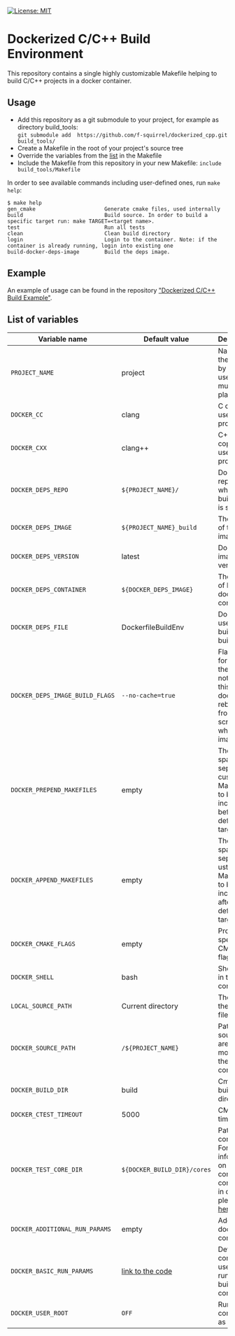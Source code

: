 [![License: MIT](https://img.shields.io/badge/License-MIT-yellow.svg)](https://opensource.org/licenses/MIT)

# Dockerized C/C++ Build Environment

This repository contains a single highly customizable Makefile helping to build C/C++ projects in a docker container.

## Usage

* Add this repository as a git submodule to your project, for example as directory build_tools:<br>
`git submodule add  https://github.com/f-squirrel/dockerized_cpp.git build_tools/`
* Create a Makefile in the root of your project's source tree
* Override the variables from the [list](#list-of-variables) in the Makefile
* Include the Makefile from this repository in your new Makefile: `include build_tools/Makefile`

In order to see available commands including user-defined ones, run `make help`:

```plain
$ make help
gen_cmake                      Generate cmake files, used internally
build                          Build source. In order to build a specific target run: make TARGET=<target name>.
test                           Run all tests
clean                          Clean build directory
login                          Login to the container. Note: if the container is already running, login into existing one
build-docker-deps-image        Build the deps image.
```

## Example

An example of usage can be found in the repository ["Dockerized C/C++ Build Example"](https://github.com/f-squirrel/dockerized_cpp_build_example).

## List of variables

| Variable name                   | Default value               | Description |
| -------------                   | -------------               | ----------- |
| `PROJECT_NAME`                  | project                     | Name of the project, by default used in multiple places |
| `DOCKER_CC`                     | clang                       | C compiler used in the project |
| `DOCKER_CXX`                    | clang++                     | C++ copmiler used in the project |
| `DOCKER_DEPS_REPO`              | `${PROJECT_NAME}/`          | Docker repository where the build image is stored |
| `DOCKER_DEPS_IMAGE`             | `${PROJECT_NAME}_build`     | The name of the build image |
| `DOCKER_DEPS_VERSION`           | latest | Docker image       version |
| `DOCKER_DEPS_CONTAINER`         | `${DOCKER_DEPS_IMAGE}`      | The name of build's docker container |
| `DOCKER_DEPS_FILE`              | DockerfileBuildEnv          | Dockerfile used for building the build image |
| `DOCKER_DEPS_IMAGE_BUILD_FLAGS` | `--no-cache=true`           | Flags used for building the image, note with this flag on, docker rebuilds from scratch the whole image |
| `DOCKER_PREPEND_MAKEFILES`      | empty                       | The list of space-separated custom Makefiles to be included before default targets |
| `DOCKER_APPEND_MAKEFILES`       | empty                       | The list of space-separated ustom Makefiles to be included after default targets |
| `DOCKER_CMAKE_FLAGS`            | empty                       | Project specific CMake flags |
| `DOCKER_SHELL`                  | bash                        | Shell used in the container |
| `LOCAL_SOURCE_PATH`             | Current directory           | The path to the source files |
| `DOCKER_SOURCE_PATH`            | `/${PROJECT_NAME}`          | Path where source files are mounted in the container |
| `DOCKER_BUILD_DIR`              | build                       | Cmake build directory |
| `DOCKER_CTEST_TIMEOUT`          | 5000                        | CMake test timeout |
| `DOCKER_TEST_CORE_DIR`          | `${DOCKER_BUILD_DIR}/cores` | Path to the core files. For more information on configuring core dumps in docker please refer [here](https://ddanilov.me/how-to-configure-core-dump-in-docker-container) |
| `DOCKER_ADDITIONAL_RUN_PARAMS`  | empty                       | Additional docker run commands |
| `DOCKER_BASIC_RUN_PARAMS`       | [link to the code](https://github.com/f-squirrel/dockerized_cpp/blob/master/Makefile#L29) | Default commands used for running the build container |
| `DOCKER_USER_ROOT`              | `OFF`                       | Runs container as root user |
